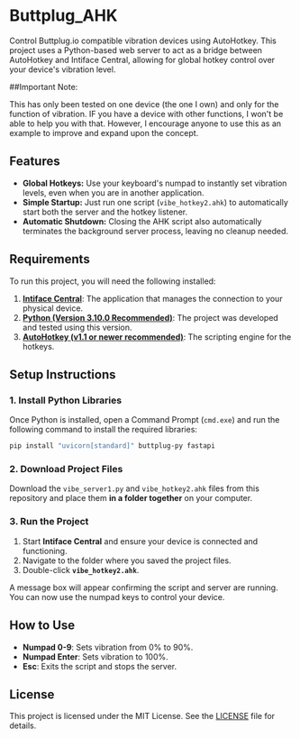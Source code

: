 # Buttplug_AHK

Control Buttplug.io compatible vibration devices using AutoHotkey. This project uses a Python-based web server to act as a bridge between AutoHotkey and Intiface Central, allowing for global hotkey control over your device's vibration level.

##Important Note:

This has only been tested on one device (the one I own) and only for the function of vibration. IF you have a device with other functions, I won't be able to help you with that. However, I encourage anyone to use this as an example to improve and expand upon the concept. 

## Features

*   **Global Hotkeys:** Use your keyboard's numpad to instantly set vibration levels, even when you are in another application.
*   **Simple Startup:** Just run one script (`vibe_hotkey2.ahk`) to automatically start both the server and the hotkey listener.
*   **Automatic Shutdown:** Closing the AHK script also automatically terminates the background server process, leaving no cleanup needed.

## Requirements

To run this project, you will need the following installed:

1.  **[Intiface Central](https://intiface.com/central/)**: The application that manages the connection to your physical device.
2.  **[Python (Version 3.10.0 Recommended)](https://www.python.org/downloads/release/python-3100/)**: The project was developed and tested using this version.
3.  **[AutoHotkey (v1.1 or newer recommended)](https://www.autohotkey.com/)**: The scripting engine for the hotkeys.

## Setup Instructions

### 1. Install Python Libraries

Once Python is installed, open a Command Prompt (`cmd.exe`) and run the following command to install the required libraries:

```sh
pip install "uvicorn[standard]" buttplug-py fastapi
```

### 2. Download Project Files

Download the `vibe_server1.py` and `vibe_hotkey2.ahk` files from this repository and place them **in a folder together** on your computer.

### 3. Run the Project

1.  Start **Intiface Central** and ensure your device is connected and functioning.
2.  Navigate to the folder where you saved the project files.
3.  Double-click **`vibe_hotkey2.ahk`**.

A message box will appear confirming the script and server are running. You can now use the numpad keys to control your device.

## How to Use

*   **Numpad 0-9**: Sets vibration from 0% to 90%.
*   **Numpad Enter**: Sets vibration to 100%.
*   **Esc**: Exits the script and stops the server.

## License

This project is licensed under the MIT License. See the [LICENSE](LICENSE) file for details.
```
